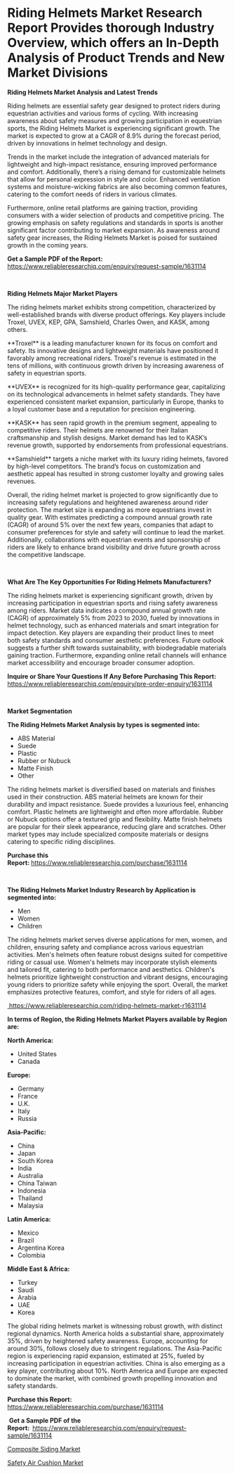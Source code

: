 <p><h1>Riding Helmets Market Research Report Provides thorough Industry Overview, which offers an In-Depth Analysis of Product Trends and New Market Divisions</h1></p><p><strong>Riding Helmets Market Analysis and Latest Trends</strong></p>
<p><p>Riding helmets are essential safety gear designed to protect riders during equestrian activities and various forms of cycling. With increasing awareness about safety measures and growing participation in equestrian sports, the Riding Helmets Market is experiencing significant growth. The market is expected to grow at a CAGR of 8.9% during the forecast period, driven by innovations in helmet technology and design.</p><p>Trends in the market include the integration of advanced materials for lightweight and high-impact resistance, ensuring improved performance and comfort. Additionally, there’s a rising demand for customizable helmets that allow for personal expression in style and color. Enhanced ventilation systems and moisture-wicking fabrics are also becoming common features, catering to the comfort needs of riders in various climates.</p><p>Furthermore, online retail platforms are gaining traction, providing consumers with a wider selection of products and competitive pricing. The growing emphasis on safety regulations and standards in sports is another significant factor contributing to market expansion. As awareness around safety gear increases, the Riding Helmets Market is poised for sustained growth in the coming years.</p></p>
<p><strong>Get a Sample PDF of the Report:&nbsp;</strong> <a href="https://www.reliableresearchiq.com/enquiry/request-sample/1631114?utm_campaign=1876&utm_medium=2&utm_source=Github&utm_content=ia&utm_term=08022025&utm_id=riding-helmets">https://www.reliableresearchiq.com/enquiry/request-sample/1631114</a></p>
<p>&nbsp;</p>
<p><strong>Riding Helmets Major Market Players</strong></p>
<p><p>The riding helmets market exhibits strong competition, characterized by well-established brands with diverse product offerings. Key players include Troxel, UVEX, KEP, GPA, Samshield, Charles Owen, and KASK, among others.</p><p>**Troxel** is a leading manufacturer known for its focus on comfort and safety. Its innovative designs and lightweight materials have positioned it favorably among recreational riders. Troxel's revenue is estimated in the tens of millions, with continuous growth driven by increasing awareness of safety in equestrian sports.</p><p>**UVEX** is recognized for its high-quality performance gear, capitalizing on its technological advancements in helmet safety standards. They have experienced consistent market expansion, particularly in Europe, thanks to a loyal customer base and a reputation for precision engineering.</p><p>**KASK** has seen rapid growth in the premium segment, appealing to competitive riders. Their helmets are renowned for their Italian craftsmanship and stylish designs. Market demand has led to KASK’s revenue growth, supported by endorsements from professional equestrians.</p><p>**Samshield** targets a niche market with its luxury riding helmets, favored by high-level competitors. The brand’s focus on customization and aesthetic appeal has resulted in strong customer loyalty and growing sales revenues.</p><p>Overall, the riding helmet market is projected to grow significantly due to increasing safety regulations and heightened awareness around rider protection. The market size is expanding as more equestrians invest in quality gear. With estimates predicting a compound annual growth rate (CAGR) of around 5% over the next few years, companies that adapt to consumer preferences for style and safety will continue to lead the market. Additionally, collaborations with equestrian events and sponsorship of riders are likely to enhance brand visibility and drive future growth across the competitive landscape.</p></p>
<p>&nbsp;</p>
<p><strong>What Are The Key Opportunities For Riding Helmets Manufacturers?</strong></p>
<p><p>The riding helmets market is experiencing significant growth, driven by increasing participation in equestrian sports and rising safety awareness among riders. Market data indicates a compound annual growth rate (CAGR) of approximately 5% from 2023 to 2030, fueled by innovations in helmet technology, such as enhanced materials and smart integration for impact detection. Key players are expanding their product lines to meet both safety standards and consumer aesthetic preferences. Future outlook suggests a further shift towards sustainability, with biodegradable materials gaining traction. Furthermore, expanding online retail channels will enhance market accessibility and encourage broader consumer adoption.</p></p>
<p><strong>Inquire or Share Your Questions If Any Before Purchasing This Report:</strong> <a href="https://www.reliableresearchiq.com/enquiry/pre-order-enquiry/1631114?utm_campaign=1876&utm_medium=2&utm_source=Github&utm_content=ia&utm_term=08022025&utm_id=riding-helmets">https://www.reliableresearchiq.com/enquiry/pre-order-enquiry/1631114</a></p>
<p>&nbsp;</p>
<p><strong>Market Segmentation</strong></p>
<p><strong>The Riding Helmets Market Analysis by types is segmented into:</strong></p>
<p><ul><li>ABS Material</li><li>Suede</li><li>Plastic</li><li>Rubber or Nubuck</li><li>Matte Finish</li><li>Other</li></ul></p>
<p><p>The riding helmets market is diversified based on materials and finishes used in their construction. ABS material helmets are known for their durability and impact resistance. Suede provides a luxurious feel, enhancing comfort. Plastic helmets are lightweight and often more affordable. Rubber or Nubuck options offer a textured grip and flexibility. Matte finish helmets are popular for their sleek appearance, reducing glare and scratches. Other market types may include specialized composite materials or designs catering to specific riding disciplines.</p></p>
<p><strong>Purchase this Report:&nbsp;</strong><a href="https://www.reliableresearchiq.com/purchase/1631114?utm_campaign=1876&utm_medium=2&utm_source=Github&utm_content=ia&utm_term=08022025&utm_id=riding-helmets">https://www.reliableresearchiq.com/purchase/1631114</a></p>
<p>&nbsp;</p>
<p><strong>The Riding Helmets Market Industry Research by Application is segmented into:</strong></p>
<p><ul><li>Men</li><li>Women</li><li>Children</li></ul></p>
<p><p>The riding helmets market serves diverse applications for men, women, and children, ensuring safety and compliance across various equestrian activities. Men's helmets often feature robust designs suited for competitive riding or casual use. Women's helmets may incorporate stylish elements and tailored fit, catering to both performance and aesthetics. Children's helmets prioritize lightweight construction and vibrant designs, encouraging young riders to prioritize safety while enjoying the sport. Overall, the market emphasizes protective features, comfort, and style for riders of all ages.</p></p>
<p><a href="https://www.reliableresearchiq.com/riding-helmets-market-r1631114?utm_campaign=1876&utm_medium=2&utm_source=Github&utm_content=ia&utm_term=08022025&utm_id=riding-helmets">&nbsp;https://www.reliableresearchiq.com/riding-helmets-market-r1631114</a></p>
<p><strong>In terms of Region, the Riding Helmets Market Players available by Region are:</strong></p>
<p>
    <p> <strong> North America: </strong>
        <ul>
            <li>United States</li>
            <li>Canada</li>
        </ul>
        </p> 
    <p> <strong> Europe: </strong>
        <ul>
            <li>Germany</li>
            <li>France</li>
            <li>U.K.</li>
            <li>Italy</li>
            <li>Russia</li>
        </ul>
        </p> 
    <p> <strong> Asia-Pacific: </strong>
        <ul>
            <li>China</li>
            <li>Japan</li>
            <li>South Korea</li>
            <li>India</li>
            <li>Australia</li>
            <li>China Taiwan</li>
            <li>Indonesia</li>
            <li>Thailand</li>
            <li>Malaysia</li>
        </ul>
        </p> 
    <p> <strong> Latin America: </strong>
        <ul>
            <li>Mexico</li>
            <li>Brazil</li>
            <li>Argentina Korea</li>
            <li>Colombia</li>
        </ul>
        </p> 
    <p> <strong> Middle East & Africa: </strong>
        <ul>
            <li>Turkey</li>
            <li>Saudi</li>
            <li>Arabia</li>
            <li>UAE</li>
            <li>Korea</li>
        </ul>
    </p>
    </p>
<p><p>The global riding helmets market is witnessing robust growth, with distinct regional dynamics. North America holds a substantial share, approximately 35%, driven by heightened safety awareness. Europe, accounting for around 30%, follows closely due to stringent regulations. The Asia-Pacific region is experiencing rapid expansion, estimated at 25%, fueled by increasing participation in equestrian activities. China is also emerging as a key player, contributing about 10%. North America and Europe are expected to dominate the market, with combined growth propelling innovation and safety standards.</p></p>
<p><strong>Purchase this Report: </strong><a href="https://www.reliableresearchiq.com/purchase/1631114?utm_campaign=1876&utm_medium=2&utm_source=Github&utm_content=ia&utm_term=08022025&utm_id=riding-helmets">https://www.reliableresearchiq.com/purchase/1631114</a></p>
<p>&nbsp;<strong>Get a Sample PDF of the Report:&nbsp;&nbsp;</strong><a href="https://www.reliableresearchiq.com/enquiry/request-sample/1631114?utm_campaign=1876&utm_medium=2&utm_source=Github&utm_content=ia&utm_term=08022025&utm_id=riding-helmets">https://www.reliableresearchiq.com/enquiry/request-sample/1631114</a></p>
<p><strong></strong></p>
<p><p><a href="https://github.com/villeisgren/Market-Research-Report-List-1/blob/main/composite-siding-market.md?utm_campaign=1876&utm_medium=2&utm_source=Github&utm_content=ia&utm_term=08022025&utm_id=riding-helmets">Composite Siding Market</a></p><p><a href="https://github.com/khanyearimse/Market-Research-Report-List-1/blob/main/safety-air-cushion-market.md?utm_campaign=1876&utm_medium=2&utm_source=Github&utm_content=ia&utm_term=08022025&utm_id=riding-helmets">Safety Air Cushion Market</a></p></p>